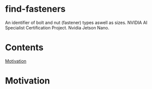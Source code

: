 # find-fasteners
An identifier of bolt and nut (fastener) types aswell as sizes. NVIDIA AI Specialist Certification Project. Nvidia Jetson Nano.
# Contents
[Motivation](#motivation)
# Motivation
